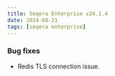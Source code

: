 ```yaml
---
title: Seqera Enterprise v24.1.4
date: 2024-08-21
tags: [seqera enterprise]
---
```


### Bug fixes

- Redis TLS connection issue.
